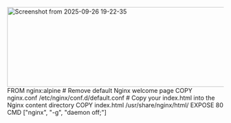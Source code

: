 <img width="1335" height="187" alt="Screenshot from 2025-09-26 19-22-35" src="https://github.com/user-attachments/assets/d971ddf2-8990-4920-90f2-c271ef3f4d3f" />
FROM nginx:alpine
# Remove default Nginx welcome page
COPY nginx.conf /etc/nginx/conf.d/default.conf
# Copy your index.html into the Nginx content directory
COPY index.html /usr/share/nginx/html/
EXPOSE 80
CMD ["nginx", "-g", "daemon off;"]

